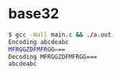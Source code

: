 # base32
```bash
$ gcc -Wall main.c && ./a.out
Encoding abcdeabc
MFRGGZDFMFRGG===
Decoding MFRGGZDFMFRGG===
abcdeabc
```
